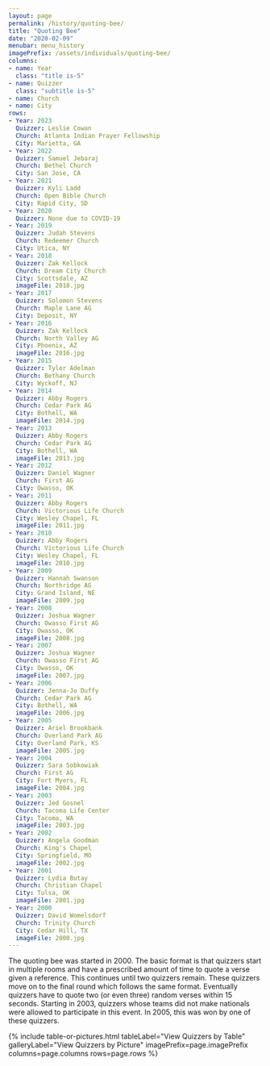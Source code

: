 ```yaml
---
layout: page
permalink: /history/quoting-bee/
title: "Quoting Bee"
date: "2020-02-09"
menubar: menu_history
imagePrefix: /assets/individuals/quoting-bee/
columns:
- name: Year
  class: "title is-5"
- name: Quizzer
  class: "subtitle is-5"
- name: Church
- name: City
rows:
- Year: 2023
  Quizzer: Leslie Cowan
  Church: Atlanta Indian Prayer Fellowship
  City: Marietta, GA
- Year: 2022
  Quizzer: Samuel Jebaraj
  Church: Bethel Church
  City: San Jose, CA
- Year: 2021
  Quizzer: Kyli Ladd
  Church: Open Bible Church
  City: Rapid City, SD
- Year: 2020
  Quizzer: None due to COVID-19
- Year: 2019
  Quizzer: Judah Stevens
  Church: Redeemer Church
  City: Utica, NY
- Year: 2018
  Quizzer: Zak Kellock
  Church: Dream City Church
  City: Scottsdale, AZ
  imageFile: 2018.jpg
- Year: 2017
  Quizzer: Solomon Stevens
  Church: Maple Lane AG
  City: Deposit, NY
- Year: 2016
  Quizzer: Zak Kellock
  Church: North Valley AG
  City: Phoenix, AZ
  imageFile: 2016.jpg
- Year: 2015
  Quizzer: Tyler Adelman
  Church: Bethany Church
  City: Wyckoff, NJ
- Year: 2014
  Quizzer: Abby Rogers
  Church: Cedar Park AG
  City: Bothell, WA
  imageFile: 2014.jpg
- Year: 2013
  Quizzer: Abby Rogers
  Church: Cedar Park AG
  City: Bothell, WA
  imageFile: 2013.jpg
- Year: 2012
  Quizzer: Daniel Wagner
  Church: First AG
  City: Owasso, OK
- Year: 2011
  Quizzer: Abby Rogers
  Church: Victorious Life Church
  City: Wesley Chapel, FL
  imageFile: 2011.jpg
- Year: 2010
  Quizzer: Abby Rogers
  Church: Victorious Life Church
  City: Wesley Chapel, FL
  imageFile: 2010.jpg
- Year: 2009
  Quizzer: Hannah Swanson
  Church: Northridge AG
  City: Grand Island, NE
  imageFile: 2009.jpg
- Year: 2008
  Quizzer: Joshua Wagner
  Church: Owasso First AG
  City: Owasso, OK
  imageFile: 2008.jpg
- Year: 2007
  Quizzer: Joshua Wagner
  Church: Owasso First AG
  City: Owasso, OK
  imageFile: 2007.jpg
- Year: 2006
  Quizzer: Jenna-Jo Duffy
  Church: Cedar Park AG
  City: Bothell, WA
  imageFile: 2006.jpg
- Year: 2005
  Quizzer: Ariel Brookbank
  Church: Overland Park AG
  City: Overland Park, KS
  imageFile: 2005.jpg
- Year: 2004
  Quizzer: Sara Sobkowiak
  Church: First AG
  City: Fort Myers, FL
  imageFile: 2004.jpg
- Year: 2003
  Quizzer: Jed Gosnel
  Church: Tacoma Life Center
  City: Tacoma, WA
  imageFile: 2003.jpg
- Year: 2002
  Quizzer: Angela Goodman
  Church: King's Chapel
  City: Springfield, MO
  imageFile: 2002.jpg
- Year: 2001
  Quizzer: Lydia Butay
  Church: Christian Chapel
  City: Tulsa, OK
  imageFile: 2001.jpg
- Year: 2000
  Quizzer: David Womelsdorf
  Church: Trinity Church
  City: Cedar Hill, TX
  imageFile: 2000.jpg
---
```


The quoting bee was started in 2000. The basic format is that quizzers start in multiple rooms and have a prescribed amount of time to quote a verse given a reference. This continues until two quizzers remain. These quizzers move on to the final round which
follows the same format. Eventually quizzers have to quote two (or even three) random verses within 15 seconds. Starting in 2003, quizzers whose teams did not make nationals were allowed to participate in this event. In 2005, this was won by one of these quizzers.

{% include table-or-pictures.html
     tableLabel="View Quizzers by Table"
     galleryLabel="View Quizzers by Picture"
     imagePrefix=page.imagePrefix
     columns=page.columns
     rows=page.rows %}
